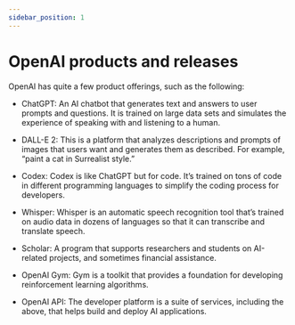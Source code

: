 ```yaml
---
sidebar_position: 1
---
```


# OpenAI products and releases

OpenAI has quite a few product offerings, such as the following:

- ChatGPT: An AI chatbot that generates text and answers to user prompts and questions. It is trained on large data sets and simulates the experience of speaking with and listening to a human.

- DALL-E 2: This is a platform that analyzes descriptions and prompts of images that users want and generates them as described. For example, “paint a cat in Surrealist style.”

- Codex: Codex is like ChatGPT but for code. It’s trained on tons of code in different programming languages to simplify the coding process for developers.

- Whisper: Whisper is an automatic speech recognition tool that’s trained on audio data in dozens of languages so that it can transcribe and translate speech.

- Scholar: A program that supports researchers and students on AI-related projects, and sometimes financial assistance.

- OpenAI Gym: Gym is a toolkit that provides a foundation for developing reinforcement learning algorithms.

- OpenAI API: The developer platform is a suite of services, including the above, that helps build and deploy AI applications.